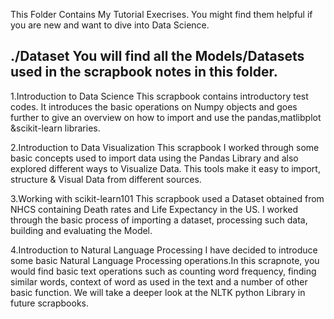This Folder Contains My Tutorial Execrises. You might find them helpful if you are new and want to dive into Data Science.

./Dataset
You will find all the Models/Datasets used in the scrapbook notes in this folder.
------------------------------------------------------------------------------------
1.Introduction to Data Science
This scrapbook contains introductory test codes. It introduces the basic operations on Numpy objects and goes further to give an overview on how to import and use the pandas,matlibplot &scikit-learn libraries.

2.Introduction to Data Visualization
This scrapbook I worked through some basic concepts used to import data using the Pandas Library and also explored different ways to Visualize Data. This tools make it easy to import, structure & Visual Data from different sources.

3.Working with scikit-learn101
This scrapbook used a Dataset obtained from NHCS containing Death rates and Life Expectancy in the US. I worked through the basic process of importing a dataset, processing such data, building and evaluating the Model.

4.Introduction to Natural Language Processing
I have decided to introduce some basic Natural Language Processing operations.In this scrapnote, you would find basic text operations such as counting word frequency, finding similar words, context of word as used in the text and a number of other basic function. We will take a deeper look at the NLTK python Library in future scrapbooks.
